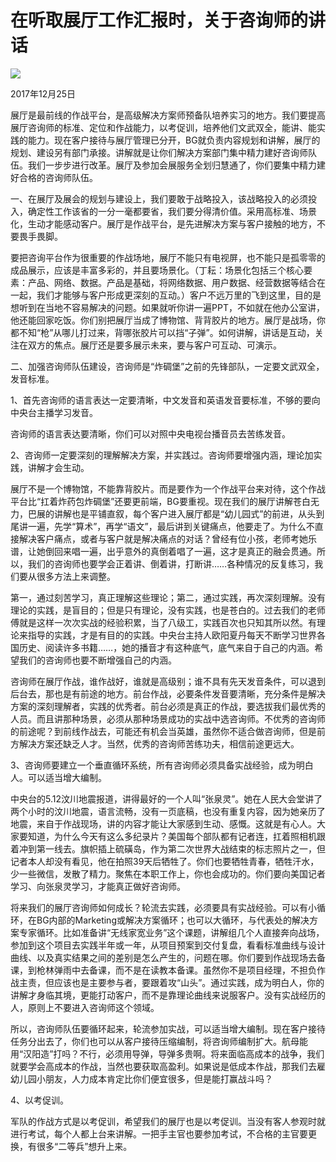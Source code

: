 # 在听取展厅工作汇报时，关于咨询师的讲话
<img class="pv" src="https://api.visitor.plantree.me/visitor-badge/pv?namespace=plantree.me&key=renzhengfei-speeches/在听取展厅工作汇报时关于咨询师的讲话.md">


2017年12月25日



展厅是最前线的作战平台，是高级解决方案师预备队培养实习的地方。我们要提高展厅咨询师的标准、定位和作战能力，以考促训，培养他们文武双全，能讲、能实践的能力。现在客户接待与展厅管理已分开，BG就负责内容规划和讲解，展厅的规划、建设另有部门承接。讲解就是让你们解决方案部门集中精力建好咨询师队伍。我们一步步进行改革。展厅及参加会展服务全划归慧通了，你们要集中精力建好合格的咨询师队伍。

一、在展厅及展会的规划与建设上，我们要敢于战略投入，该战略投入的必须投入，确定性工作该省的一分一毫都要省，我们要分得清价值。采用高标准、场景化，生动才能感动客户。展厅是作战平台，是先进解决方案与客户接触的地方，不要畏手畏脚。

要把咨询平台作为很重要的作战场地，展厅不能只有电视屏，也不能只是孤零零的成品展示，应该是丰富多彩的，并且要场景化。（丁耘：场景化包括三个核心要素：产品、网络、数据。产品是基础，将网络数据、用户数据、经营数据等结合在一起，我们才能够与客户形成更深刻的互动。）客户不远万里的飞到这里，目的是想听到在当地不容易解决的问题。如果就听你讲一遍PPT，不如就在他办公室讲，他还能回家吃饭。你们别把展厅当成了博物馆、背背胶片的地方。展厅是战场，你都不知“枪”从哪儿打过来，背哪张胶片可以挡“子弹”。如何讲解，讲话是互动，关注在双方的焦点。展厅还是要多展示未来，要与客户可互动、可演示。

二、加强咨询师队伍建设，咨询师是“炸碉堡”之前的先锋部队，一定要文武双全，发音标准。

1、首先咨询师的语言表达一定要清晰，中文发音和英语发音要标准，不够的要向中央台主播学习发音。

咨询师的语言表达要清晰，你们可以对照中央电视台播音员去苦练发音。

2、咨询师一定要深刻的理解解决方案，并实践过。咨询师要增强内涵，理论加实践，讲解才会生动。

展厅不是一个博物馆，不能靠背胶片。而是要作为一个作战平台来对待，这个作战平台比“扛着炸药包炸碉堡”还要更前端，BG要重视。现在我们的展厅讲解苍白无力，巴展的讲解也是平铺直叙，每个客户进入展厅都是“幼儿园式”的前进，从头到尾讲一遍，先学“算术”，再学“语文”，最后讲到关键痛点，他要走了。为什么不直接解决客户痛点，或者与客户就是解决痛点的对话？曾经有位小孩，老师考她乐谱，让她倒回来唱一遍，出乎意外的真倒着唱了一遍，这才是真正的融会贯通。所以，我们的咨询师也要学会正着讲、倒着讲，打断讲……各种情况的反复练习，我们要从很多方法上来调整。

第一，通过刻苦学习，真正理解这些理论；第二，通过实践，再次深刻理解。没有理论的实践，是盲目的；但是只有理论，没有实践，也是苍白的。过去我们的老师傅就是这样一次次实战的经验积累，当了八级工，实践百次也只知其所以然。有理论来指导的实践，才是有目的的实践。中央台主持人欧阳夏丹每天不断学习世界各国历史、阅读许多书籍……，她的播音才有这种底气，底气来自于自己的内涵。希望我们的咨询师也要不断增强自己的内涵。

咨询师在展厅作战，谁作战好，谁就是高级别；谁不具有先天发音条件，可以退到后台去，那也是有前途的地方。前台作战，必要条件发音要清晰，充分条件是解决方案的深刻理解者，实践的优秀者。前台必须是真正的作战，要选拔我们最优秀的人员。而且讲那种场景，必须从那种场景成功的实战中选咨询师。不优秀的咨询师的前途呢？到前线作战去，可能还有机会当英雄，虽然你不适合做咨询师，但是前方解决方案还缺乏人才。当然，优秀的咨询师苦练功夫，相信前途更远大。

3、咨询师要建立一个垂直循环系统，所有咨询师必须具备实战经验，成为明白人。可以适当增大编制。

中央台的5.12汶川地震报道，讲得最好的一个人叫“张泉灵”。她在人民大会堂讲了两个小时的汶川地震，语言流畅，没有一页底稿，也没有重复内容，因为她亲历了地震，来自于作战现场，讲的内容才能让大家感到生动、感慨。这就是有心人。大家要知道，为什么今天有这么多纪录片？美国每个部队都有记者连，扛着照相机跟着冲到第一线去。旗帜插上硫磺岛，作为第二次世界大战结束的标志照片之一，但记者本人却没有看见，他在拍照39天后牺牲了。你们也要牺牲青春，牺牲汗水，少一些微信，发散了精力。聚焦在本职工作上，你也会成功的。你们要向美国记者学习、向张泉灵学习，才能真正做好咨询师。

将来我们的展厅咨询师如何成长？轮流去实践，必须要具有实战经验。可以有小循环，在BG内部的Marketing或解决方案循环；也可以大循环，与代表处的解决方案专家循环。比如准备讲“无线家宽业务”这个课题，讲解组几个人直接奔向战场，参加到这个项目去实践半年或一年，从项目预案到交付复盘，看看标准曲线与设计曲线、以及真实结果之间的差别是怎么产生的，问题在哪。你们要到作战现场去备课，到枪林弹雨中去备课，而不是在读教本备课。虽然你不是项目经理，不担负作战主责，但应该也是主要参与者，要跟着攻“山头”。通过实践，成为明白人，你的讲解才身临其境，更能打动客户，而不是靠理论曲线来说服客户。没有实战经历的人，原则上不要进入咨询师这个领域。

所以，咨询师队伍要循环起来，轮流参加实战，可以适当增大编制。现在客户接待任务分出去了，你们也可以从客户接待压缩编制，将咨询师编制扩大。航母能用“汉阳造”打吗？不行，必须用导弹，导弹多贵啊。将来面临高成本的战争，我们就要学会高成本的作战，当然也要获取高盈利。如果说是低成本作战，那我们去雇幼儿园小朋友，人力成本肯定比你们便宜很多，但是能打赢战斗吗？

4、以考促训。

军队的作战方式是以考促训，希望我们的展厅也是以考促训。当没有客人参观时就进行考试，每个人都上台来讲解。一把手主官也要参加考试，不合格的主官要更换，有很多“二等兵”想升上来。
